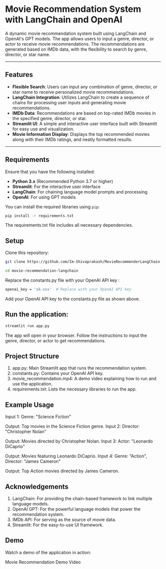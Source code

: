 # Movie Recommendation System with LangChain and OpenAI

A dynamic movie recommendation system built using LangChain and OpenAI's GPT models. The app allows users to input a genre, director, or actor to receive movie recommendations. The recommendations are generated based on IMDb data, with the flexibility to search by genre, director, or star name.

---

## Features

- **Flexible Search**: Users can input any combination of genre, director, or star name to receive personalized movie recommendations.
- **LangChain Integration**: Utilizes LangChain to create a sequence of chains for processing user inputs and generating movie recommendations.
- **IMDb Data**: Recommendations are based on top-rated IMDb movies in the specified genre, director, or star.
- **Streamlit UI**: A simple and interactive user interface built with Streamlit for easy use and visualization.
- **Movie Information Display**: Displays the top recommended movies along with their IMDb ratings, and neatly formatted results.

---

## Requirements



Ensure that you have the following installed:

- **Python 3.x** (Recommended Python 3.7 or higher)
- **Streamlit**: For the interactive user interface
- **LangChain**: For chaining language model prompts and processing
- **OpenAI**: For using GPT models

You can install the required libraries using `pip`:

```bash
pip install -r requirements.txt
```
The requirements.txt file includes all necessary dependencies.

## Setup

Clone this repository:

```bash
git clone https://github.com/Im-Shivaprakash/MovieRecommenderLangChain.git

cd movie-recommendation-langchain 
```

Replace the constants.py file with your OpenAI API key :

```bash
openai_key = 'sk-xxx'  # Replace with your OpenAI API key
```

Add your OpenAI API key to the constants.py file as shown above.

## Run the application:

```bash
streamlit run app.py
```

The app will open in your browser. Follow the instructions to input the genre, director, or actor to get recommendations.

## Project Structure
1. app.py: Main Streamlit app that runs the recommendation system.
2. constants.py: Contains your OpenAI API key.
3. movie_recommendation.mp4: A demo video explaining how to run and use the application.
4. requirements.txt: Lists the necessary libraries to run the app.

## Example Usage

Input 1: Genre: "Science Fiction"

Output: Top movies in the Science Fiction genre.
Input 2: Director: "Christopher Nolan"

Output: Movies directed by Christopher Nolan.
Input 3: Actor: "Leonardo DiCaprio"

Output: Movies featuring Leonardo DiCaprio.
Input 4: Genre: "Action", Director: "James Cameron"

Output: Top Action movies directed by James Cameron.

## Acknowledgements
1. LangChain: For providing the chain-based framework to link multiple language models.
2. OpenAI GPT: For the powerful language models that power the recommendation system.
3. IMDb API: For serving as the source of movie data.
4. Streamlit: For the easy-to-use UI framework.

## Demo
Watch a demo of the application in action:

Movie Recommendation Demo Video


